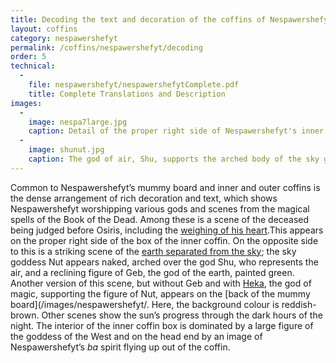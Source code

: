 ```yaml
---
title: Decoding the text and decoration of the coffins of Nespawershefyt
layout: coffins
category: nespawershefyt
permalink: /coffins/nespawershefyt/decoding
order: 5
technical:
  -
    file: nespawershefyt/nespawershefytComplete.pdf
    title: Complete Translations and Description
images:
  -
    image: nespa7large.jpg
    caption: Detail of the proper right side of Nespawershefyt's inner coffin box showing the weighing of the heart scene.
  -
    image: shunut.jpg
    caption: The god of air, Shu, supports the arched body of the sky goddess, Nut, with the earth god, Geb, reclining below.
---
```


Common to Nespawershefyt’s mummy board and inner and outer coffins is the dense arrangement of rich decoration and text, which shows Nespawershefyt worshipping various gods and scenes from the magical spells of the Book of the Dead. Among these is a scene of the deceased being judged before Osiris, including the [weighing of his heart](/images/nespawershefyt/nespa7large.jpg).This appears on the proper right side of the box of the inner coffin. On the opposite side to this is a striking scene of the [earth separated from the sky](/images/nespawershefyt/shunut.jpg); the sky goddess Nut appears naked, arched over the god Shu, who represents the air, and a reclining figure of Geb, the god of the earth, painted green. Another version of this scene, but without Geb and with [Heka](/images/nespawershefyt/nespa4large.jpg), the god of magic, supporting the figure of Nut, appears on the [back of the mummy board](/images/nespawershefyt/. Here, the background colour is reddish-brown. Other scenes show the sun’s progress through the dark hours of the night. The interior of the inner coffin box is dominated by a large figure of the goddess of the West and on the head end by an image of Nespawershefyt’s _ba_ spirit flying up out of the coffin.
